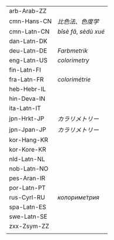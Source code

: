 | | |
|-|-|
| arb-Arab-ZZ |  |
| cmn-Hans-CN | _比色法_、_色度学_ |
| cmn-Latn-CN | _bǐsè fǎ_, _sèdù xué_ |
| dan-Latn-DK |  |
| deu-Latn-DE | _Farbmetrik_ |
| eng-Latn-US | _colorimetry_ |
| fin-Latn-FI |  |
| fra-Latn-FR | _colorimétrie_ |
| heb-Hebr-IL |  |
| hin-Deva-IN |  |
| ita-Latn-IT |  |
| jpn-Hrkt-JP | _カラリメトリー_ |
| jpn-Jpan-JP | _カラリメトリー_ |
| kor-Hang-KR |  |
| kor-Kore-KR |  |
| nld-Latn-NL |  |
| nob-Latn-NO |  |
| pes-Aran-IR |  |
| por-Latn-PT |  |
| rus-Cyrl-RU | _колориме́трия_ |
| spa-Latn-ES |  |
| swe-Latn-SE |  |
| zxx-Zsym-ZZ |  |
|  |  |
